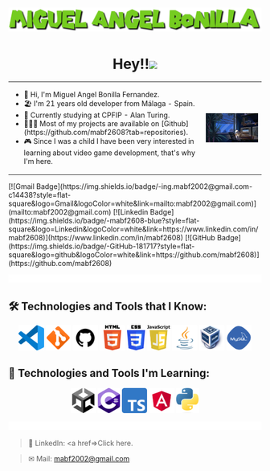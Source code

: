 <h1 align="center">
  <img src="./assets/img/nombre.png" alt="Miguel Angel Bonilla" />
</h1>

<h1 align="center">Hey!!<img src="https://media.giphy.com/media/hvRJCLFzcasrR4ia7z/giphy.gif" width="30"></h1>

<table style="border: none;">
  <tr style="border: none;">
    <td style="border: none;">
      <ul>
        <li>
          🦔 Hi, I'm Miguel Angel Bonilla Fernandez.
        </li>
        <li>
          🏖️ I'm 21 years old developer from Málaga - Spain. 
        </li>
        <li>
          🏫 Currently studying at CPFIP - Alan Turing.
        </li>
        <li>
          👨🏻‍💻 Most of my projects are available on [Github](https://github.com/mabf2608?tab=repositories).
        </li>
        <li>
          🎮 Since I was a child I have been very interested in learning about video game development, that's why I'm here.
        </li>
    </td>
    <td style="border: none;">
      <img align="right" alt="GIF" src="./assets/img/1.gif" width="400"/>
    </td>
  </tr>
</table>

<p>
  [![Gmail Badge](https://img.shields.io/badge/-ing.mabf2002@gmail.com-c14438?style=flat-square&logo=Gmail&logoColor=white&link=mailto:mabf2002@gmail.com)](mailto:mabf2002@gmail.com)
  [![Linkedin Badge](https://img.shields.io/badge/-mabf2608-blue?style=flat-square&logo=Linkedin&logoColor=white&link=https://www.linkedin.com/in/mabf2608)](https://www.linkedin.com/in/mabf2608)
  [![GitHub Badge](https://img.shields.io/badge/-GitHub-181717?style=flat-square&logo=github&logoColor=white&link=https://github.com/mabf2608)](https://github.com/mabf2608)
</p>


<img src="./assets/img/divisor.gif" alt="divisor" />

<h2 align="left"> 🛠️ Technologies and Tools that I Know:</h2>

<p align="center">
  <code><a href="https://code.visualstudio.com"><img alt="VSCode" title="VSCode" src="./assets/img/vscode.webp" height="50"></a></code>
  <code><a href="https://en.wikipedia.org/wiki/Git"><img alt="Git" title="Git" src="./assets/img/git.png" height="50"></a></code>
  <code><a href="https://en.wikipedia.org/wiki/GitHub"><img alt="GitHub" title="GitHub" src="./assets/img/github.png" height="50"></a></code>  
  <code><a href="https://en.wikipedia.org/wiki/HTML"><img alt="HTML 5" title="HTML 5" src="./assets/img/HTML5.png" height="50"></a></code>
  <code><a href="https://www.w3.org/Style/CSS/Overview.en.html"><img alt="CSS 3" title="CSS 3" src="./assets/img/CSS.png" height="50"></a></code>
  <code><a href="https://developer.mozilla.org/en/docs/Web/JavaScript"><img alt="JavaScript" title="JavaScript" src="./assets/img/Javascript.png" height="50"></a></code>
  <code><a href="https://www.java.com/en/"><img alt="Java" title="Java" src="./assets/img/java.webp" height="50"></a></code>
  <code><a href="https://en.wikipedia.org/wiki/VirtualBox"><img alt="VirtualBox" title="VirtualBox" src="./assets/img/Virtualbox_logo.png" height="50"></a></code>
  <code><a href="https://en.wikipedia.org/wiki/MySQL"><img alt="MySQL" title="MySQL" src="./assets/img/mysql.png" height="50"></a></code>
<h2 align="left"> 📖 Technologies and Tools I'm Learning:</h2>

<p align="center">
  <code><a href="https://en.wikipedia.org/wiki/Unity_(game_engine)"><img alt="Unity" title="Unity" src="./assets/img/unity.png" height="50"></a></code>
  <code><a href="https://es.wikipedia.org/wiki/C_Sharp"><img alt="C#" title="C#" src="./assets/img/Logo_C_sharp.png" height="50"></a></code>
  <code><a href="https://en.wikipedia.org/wiki/TypeScript"><img alt="TypeScript" title="TypeScript" src="./assets/img/Typescript.png" height="50"></a></code>
  <code><a href="https://en.wikipedia.org/wiki/Angular_(web_framework)"><img alt="Angular" title="Angular" src="./assets/img/Angular.png" height="50"></a></code>  
  <code><a href="https://www.python.org"><img alt="Python" title="HTML 5" src="./assets/img/Python.png" height="50"></a></code>
  
</p>



<img src="./assets/img/divisor.gif" alt="divisor" />
      
  > 💼 LinkedIn: <a href=>Click here.</a>

  > ✉ Mail: mabf2002@gmail.com
